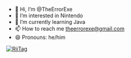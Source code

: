 - 👋 Hi, I’m @TheErrorExe
- 👀 I’m interested in Nintendo
- 🌱 I’m currently learning Java
- 📫 How to reach me theerrorexe@gmail.com
- 😄 Pronouns: he/him

<a href="https://riitag.archive.errexe.xyz/user/1183377715387191307"><img src="https://riitag.archive.errexe.xyz/1183377715387191307/tag.max.png" alt="RiiTag" /></a>
